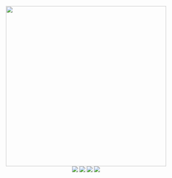 <div align="center">
  <img width='438' src="https://i.pinimg.com/originals/aa/12/11/aa12111e7a0d8f69886f6f3adfbf1f0a.gif" />
    <div> 
      <a href="https://instagram.com/nandafzs" target="_blank"><img src="https://img.shields.io/badge/-Instagram-%23E4405F?style=for-the-badge&logo=instagram&logoColor=white" target="_blank"></a>
      <a href = "mailto:fernandazsereno@gmail.com"><img src="https://img.shields.io/badge/-Gmail-%23333?style=for-the-badge&logo=gmail&logoColor=white" target="_blank"></a>
      <a href="https://www.linkedin.com/in/fernanda-sereno/" target="_blank"><img src="https://img.shields.io/badge/-LinkedIn-%230077B5?style=for-the-badge&logo=linkedin&logoColor=white" target="_blank"></a>
      <a href="https://twitter.com/xyatori" target="_blank"><img src="https://img.shields.io/badge/Twitter-1DA1F2?style=for-the-badge&logo=twitter&logoColor=white" target="_blank">   </a>
  </div>
</div>
 
